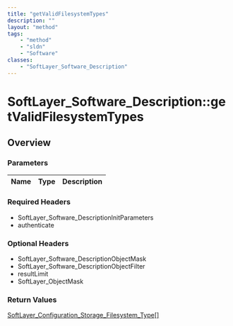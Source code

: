 ```yaml
---
title: "getValidFilesystemTypes"
description: ""
layout: "method"
tags:
    - "method"
    - "sldn"
    - "Software"
classes:
    - "SoftLayer_Software_Description"
---
```

# SoftLayer_Software_Description::getValidFilesystemTypes
## Overview 


### Parameters 
|Name | Type | Description |
| --- | --- | --- |


### Required Headers
* SoftLayer_Software_DescriptionInitParameters
* authenticate

### Optional Headers
* SoftLayer_Software_DescriptionObjectMask
* SoftLayer_Software_DescriptionObjectFilter
* resultLimit
* SoftLayer_ObjectMask

### Return Values
<a href='/reference/datatypes/SoftLayer_Configuration_Storage_Filesystem_Type'>SoftLayer_Configuration_Storage_Filesystem_Type[] </a>


